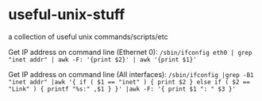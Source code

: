 useful-unix-stuff
=================

a collection of useful unix commands/scripts/etc

Get IP address on command line (Ethernet 0):
    `/sbin/ifconfig eth0 | grep "inet addr" | awk -F: '{print $2}' | awk '{print $1}'`

Get IP address on command line (All interfaces):
    `/sbin/ifconfig |grep -B1 "inet addr" |awk '{ if ( $1 == "inet" ) { print $2 } else if ( $2 == "Link" ) { printf "%s:" ,$1 } }' |awk -F: '{ print $1 ": " $3 }'`
